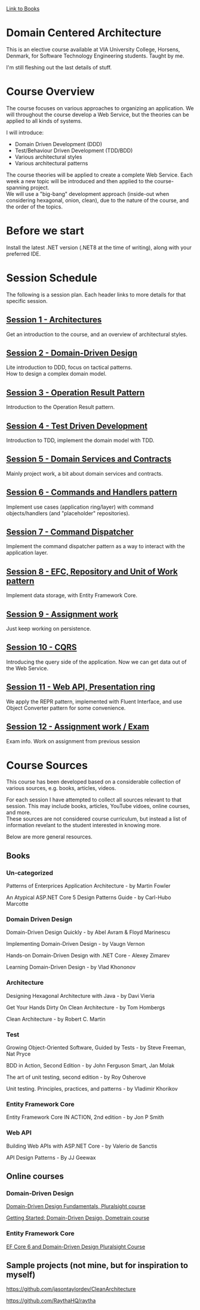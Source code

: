[Link to Books](https://github.com/TroelsMortensen/DomainCentricArchitectureCourse/edit/master/Readme.md)

# Domain Centered Architecture

This is an elective course available at VIA University College, Horsens, Denmark, for Software Technology Engineering students. Taught by me.

I'm still fleshing out the last details of stuff.

# Course Overview
The course focuses on various approaches to organizing an application. We will throughout the course develop a Web Service, but the theories can be applied to all kinds of systems.

I will introduce:
* Domain Driven Development (DDD)
* Test/Behaviour Driven Development (TDD/BDD)
* Various architectural styles
* Various architectural patterns

The course theories will be applied to create a complete Web Service. Each week a new topic will be introduced and then applied to the course-spanning project.\
We will use a "big-bang" development approach (inside-out when considering hexagonal, onion, clean), due to the nature of the course, and the order of the topics.

# Before we start
Install the latest .NET version (.NET8 at the time of writing), along with your preferred IDE.

# Session Schedule
The following is a session plan. Each header links to more details for that specific session.

## [Session 1 - Architectures](Session%2001%20-%20Architecture/Session%201.md)

Get an introduction to the course, and an overview of architectural styles.


## [Session 2 - Domain-Driven Design](Session%2002%20-%20DDD/Session%202.md)

Lite introduction to DDD, focus on tactical patterns.\
How to design a complex domain model.


## [Session 3 - Operation Result Pattern](Session%2003%20-%20Operation%20Result%20Pattern/Session%203.md)

Introduction to the Operation Result pattern.


## [Session 4 - Test Driven Development](Session%2004%20-%20TDD/Session%204.md)

Introduction to TDD, implement the domain model with TDD.


## [Session 5 - Domain Services and Contracts](Session%2005%20-%20Domain%20services,%20contracts/Session%205.md)

Mainly project work, a bit about domain services and contracts.


## [Session 6 - Commands and Handlers pattern](Session%2006%20-%20Application%20ring/Session%206.md)

Implement use cases (application ring/layer) with command objects/handlers (and "placeholder" repositories).


## [Session 7 - Command Dispatcher](Session%2007%20-%20Command%20Dispatcher/Session%207.md)

Implement the command dispatcher pattern as a way to interact with the application layer.



## [Session 8 - EFC, Repository and Unit of Work pattern](Session%2008%20-%20EFC,%20Repository,%20UoW/Session%208.md)

Implement data storage, with Entity Framework Core.


## [Session 9 - Assignment work](Session%2009%20-%20Assignment%20work/Session%209.md)

Just keep working on persistence.

## [Session 10 - CQRS](Session%2010%20-%20CQRS/Session%2010.md)

Introducing the query side of the application. Now we can get data out of the Web Service.



## [Session 11 - Web API, Presentation ring](Session%2011%20-%20Web%20API/Session%2011.md) 

We apply the REPR pattern, implemented with Fluent Interface, and use Object Converter pattern for some convenience.


## [Session 12 - Assignment work / Exam](Session%2012%20-%20Exam/Session%2012.md)

Exam info. Work on assignment from previous session


# Course Sources
This course has been developed based on a considerable collection of various sources, e.g. books, articles, videos.


For each session I have attempted to collect all sources relevant to that session. This may include books, articles, YouTube vidoes, online courses, and more.\
These sources are not considered course curriculum, but instead a list of information revelant to the student interested in knowing more.

Below are more general resources.

## Books

### Un-categorized
Patterns of Enterprices Application Architecture - by Martin Fowler

An Atypical ASP.NET Core 5 Design Patterns Guide - by Carl-Hubo Marcotte

### Domain Driven Design

Domain-Driven Design Quickly - by Abel Avram & Floyd Marinescu

Implementing Domain-Driven Design - by Vaugn Vernon

Hands-on Domain-Driven Design with .NET Core - Alexey Zimarev

Learning Domain-Driven Design - by Vlad Khononov

### Architecture
Designing Hexagonal Architecture with Java - by Davi Vieria

Get Your Hands Dirty On Clean Architecture - by Tom Hombergs

Clean Architecture - by Robert C. Martin

### Test
Growing Object-Oriented Software, Guided by Tests - by Steve Freeman, Nat Pryce

BDD in Action, Second Edition - by John Ferguson Smart, Jan Molak

The art of unit testing, second edition - by Roy Osherove

Unit testing. Principles, practices, and patterns - by Vladimir Khorikov

### Entity Framework Core
Entity Framework Core IN ACTION, 2nd edition - by Jon P Smith

### Web API
Building Web APIs with ASP.NET Core - by Valerio de Sanctis

API Design Patterns - By JJ Geewax


## Online courses

### Domain-Driven Design
[Domain-Driven Design Fundamentals, Pluralsight course](https://app.pluralsight.com/library/courses/fundamentals-domain-driven-design/table-of-contents)

[Getting Started: Domain-Driven Design, Dometrain course](https://app.dometrain.com/courses/enrolled/2167078)

### Entity Framework Core
[EF Core 6 and Domain-Driven Design Pluralsight Course](https://app.pluralsight.com/library/courses/ef-core-6-domain-driven-design/table-of-contents)

## Sample projects (not mine, but for inspiration to myself)
https://github.com/jasontaylordev/CleanArchitecture

https://github.com/RaythaHQ/raytha
